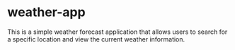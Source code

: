 # weather-app

This is a simple weather forecast application that allows users to search for a specific location and view the current weather information.
